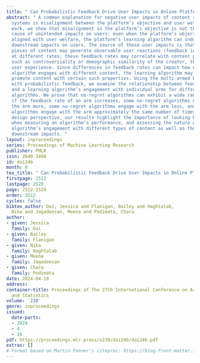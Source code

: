 ```yaml
---
title: " Can Probabilistic Feedback Drive User Impacts in Online Platforms? "
abstract: " A common explanation for negative user impacts of content recommender
  systems is misalignment between the platform’s objective and user welfare. In this
  work, we show that misalignment in the platform’s objective is not the only potential
  cause of unintended impacts on users: even when the platform’s objective is fully
  aligned with user welfare, the platform’s learning algorithm can induce negative
  downstream impacts on users. The source of these user impacts is that different
  pieces of content may generate observable user reactions (feedback information)
  at different rates; these feedback rates may correlate with content properties,
  such as controversiality or demographic similarity of the creator, that affect the
  user experience. Since differences in feedback rates can impact how often the learning
  algorithm engages with different content, the learning algorithm may inadvertently
  promote content with certain such properties. Using the multi-armed bandit framework
  with probabilistic feedback, we examine the relationship between feedback rates
  and a learning algorithm’s engagement with individual arms for different no-regret
  algorithms. We prove that no-regret algorithms can exhibit a wide range of dependencies:
  if the feedback rate of an arm increases, some no-regret algorithms engage with
  the arm more, some no-regret algorithms engage with the arm less, and other no-regret
  algorithms engage with the arm approximately the same number of times. From a platform
  design perspective, our results highlight the importance of looking beyond regret
  when measuring an algorithm’s performance, and assessing the nature of a learning
  algorithm’s engagement with different types of content as well as their resulting
  downstream impacts. "
layout: inproceedings
series: Proceedings of Machine Learning Research
publisher: PMLR
issn: 2640-3498
id: dai24b
month: 0
tex_title: " Can Probabilistic Feedback Drive User Impacts in Online Platforms? "
firstpage: 2512
lastpage: 2520
page: 2512-2520
order: 2512
cycles: false
bibtex_author: Dai, Jessica and Flanigan, Bailey and Haghtalab,
  Nika and Jagadeesan, Meena and Podimata, Chara
author:
- given: Jessica
  family: Dai
- given: Bailey
  family: Flanigan
- given: Nika
  family: Haghtalab
- given: Meena
  family: Jagadeesan
- given: Chara
  family: Podimata
date: 2024-04-18
address:
container-title: Proceedings of The 27th International Conference on Artificial Intelligence
  and Statistics
volume: '238'
genre: inproceedings
issued:
  date-parts:
  - 2024
  - 4
  - 18
pdf: https://proceedings.mlr.press/v238/dai24b/dai24b.pdf
extras: []
# Format based on Martin Fenner's citeproc: https://blog.front-matter.io/posts/citeproc-yaml-for-bibliographies/
---
```

